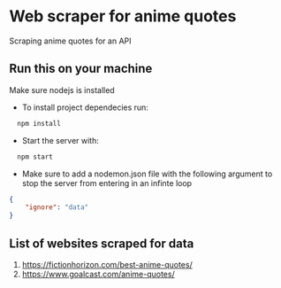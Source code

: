 # Web scraper for anime quotes
Scraping anime quotes for an API


## Run this on your machine

Make sure nodejs is installed 

- To install project dependecies run:

```bash
  npm install
```

- Start the server with:

```bash
  npm start 
```

- Make sure to add a nodemon.json file with the following argument to stop the server from entering in an infinte loop

```json
{
    "ignore": "data"
}
```
## List of websites scraped for data

1. https://fictionhorizon.com/best-anime-quotes/
2. https://www.goalcast.com/anime-quotes/